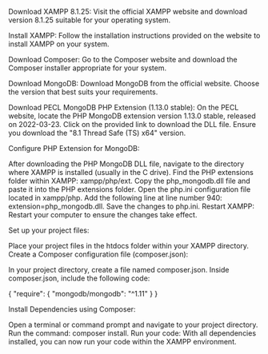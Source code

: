 Download XAMPP 8.1.25: Visit the official XAMPP website and download version 8.1.25 suitable for your operating system.

Install XAMPP: Follow the installation instructions provided on the website to install XAMPP on your system.

Download Composer: Go to the Composer website and download the Composer installer appropriate for your system.

Download MongoDB: Download MongoDB from the official website. Choose the version that best suits your requirements.

Download PECL MongoDB PHP Extension (1.13.0 stable): On the PECL website, locate the PHP MongoDB extension version 1.13.0 stable, released on 2022-03-23. Click on the provided link to download the DLL file. Ensure you download the "8.1 Thread Safe (TS) x64" version.

Configure PHP Extension for MongoDB:

After downloading the PHP MongoDB DLL file, navigate to the directory where XAMPP is installed (usually in the C drive).
Find the PHP extensions folder within XAMPP: xampp/php/ext.
Copy the php_mongodb.dll file and paste it into the PHP extensions folder.
Open the php.ini configuration file located in xampp/php.
Add the following line at line number 940: extension=php_mongodb.dll.
Save the changes to php.ini.
Restart XAMPP: Restart your computer to ensure the changes take effect.

Set up your project files:

Place your project files in the htdocs folder within your XAMPP directory.
Create a Composer configuration file (composer.json):

In your project directory, create a file named composer.json.
Inside composer.json, include the following code:


{
    "require": {
        "mongodb/mongodb": "^1.11"
    }
}

Install Dependencies using Composer:

Open a terminal or command prompt and navigate to your project directory.
Run the command: composer install.
Run your code: With all dependencies installed, you can now run your code within the XAMPP environment.

